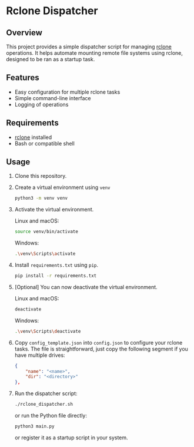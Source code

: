 # Rclone Dispatcher

## Overview

This project provides a simple dispatcher script for managing [rclone](https://rclone.org/) operations. It helps automate mounting remote file systems using rclone, designed to be ran as a startup task.

## Features

- Easy configuration for multiple rclone tasks
- Simple command-line interface
- Logging of operations

## Requirements

- [rclone](https://rclone.org/) installed
- Bash or compatible shell

## Usage

1. Clone this repository.

1. Create a virtual environment using `venv`

    ```bash
    python3 -m venv venv
    ```

1. Activate the virtual environment.

    Linux and macOS:

    ```bash
    source venv/bin/activate
    ```

    Windows:

    ```bash
    .\venv\Scripts\activate
    ```

1. Install `requirements.txt` using `pip`.

    ```bash
    pip install -r requirements.txt
    ```

1. [Optional] You can now deactivate the virtual environment.

    Linux and macOS:

    ```bash
    deactivate
    ```

    Windows:

    ```bash
    .\venv\Scripts\deactivate
    ```

1. Copy `config_template.json` into `config.json` to configure your rclone tasks. The file is straightforward, just copy the following segment if you have multiple drives:

    ```json
    {
        "name": "<name>",
        "dir": "<directory>"
    },
    ```

1. Run the dispatcher script:

    ```bash
    ./rclone_dispatcher.sh
    ```

    or run the Python file directly:

    ```bash
    python3 main.py
    ```

    or register it as a startup script in your system.
